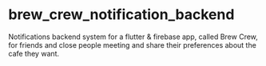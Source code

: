 # brew_crew_notification_backend
Notifications backend system for a flutter &amp; firebase app, called Brew Crew, for friends and close people meeting and share their preferences about the cafe they want.
